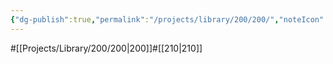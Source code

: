 ```yaml
---
{"dg-publish":true,"permalink":"/projects/library/200/200/","noteIcon":"0","created":"2024-01-31T10:10:43.192+09:00","updated":"2024-02-05T10:53:07.690+09:00"}
---
```


#[[Projects/Library/200/200\|200]]#[[210\|210]]


